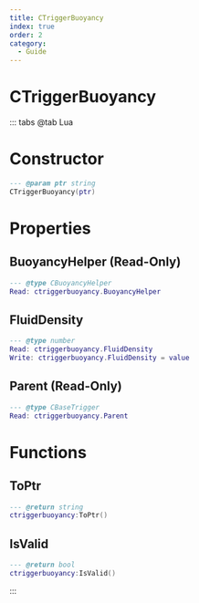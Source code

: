 ```yaml
---
title: CTriggerBuoyancy
index: true
order: 2
category:
  - Guide
---
```


# CTriggerBuoyancy

::: tabs
@tab Lua
# Constructor
```lua
--- @param ptr string
CTriggerBuoyancy(ptr)
```
# Properties
## BuoyancyHelper (Read-Only)
```lua
--- @type CBuoyancyHelper
Read: ctriggerbuoyancy.BuoyancyHelper
```
## FluidDensity 
```lua
--- @type number
Read: ctriggerbuoyancy.FluidDensity
Write: ctriggerbuoyancy.FluidDensity = value
```
## Parent (Read-Only)
```lua
--- @type CBaseTrigger
Read: ctriggerbuoyancy.Parent
```
# Functions
## ToPtr
```lua
--- @return string
ctriggerbuoyancy:ToPtr()
```
## IsValid
```lua
--- @return bool
ctriggerbuoyancy:IsValid()
```

:::